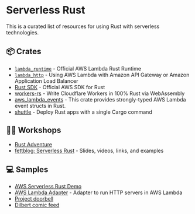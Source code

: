 Serverless Rust
===============

This is a curated list of resources for using Rust with serverless technologies.

## 📦 Crates

* [`lambda_runtime`](https://github.com/awslabs/aws-lambda-rust-runtime) - Official AWS Lambda Rust Runtime
* [`lambda_http`](https://github.com/awslabs/aws-lambda-rust-runtime) - Using AWS Lambda with Amazon API Gateway or Amazon Application Load Balancer
* [Rust SDK](https://github.com/awslabs/aws-sdk-rust) - Official AWS SDK for Rust
* [workers-rs](https://github.com/cloudflare/workers-rs) - Write Cloudflare Workers in 100% Rust via WebAssembly
* [aws_lambda_events](https://github.com/LegNeato/aws-lambda-events) - This crate provides strongly-typed AWS Lambda event structs in Rust.
* [shuttle](https://github.com/shuttle-hq/shuttle) - Deploy Rust apps with a single Cargo command 

## 🧑‍🏫 Workshops

* [Rust Adventure](https://rustadventure.dev/deploying-rust-on-aws-lambda-with-cdk)
* [fettblog: Serverless Rust](https://fettblog.eu/slides/serverless-rust/) - Slides, videos, links, and examples

## 💻 Samples

* [AWS Serverless Rust Demo](https://github.com/aws-samples/serverless-rust-demo)
* [AWS Lambda Adapter](https://github.com/aws-samples/aws-lambda-adapter) - Adapter to run HTTP servers in AWS Lambda
* [Project doorbell](https://github.com/ymwjbxxq/rust_doorbell)
* [Dilbert comic feed](https://github.com/mlafeldt/dilbert-feed)
